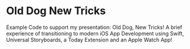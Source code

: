 # Old Dog New Tricks
Example Code to support my presentation: Old Dog, New Tricks! A brief experience of transitioning to modern iOS App Development using Swift, Universal Storyboards, a Today Extension and an Apple Watch App!
